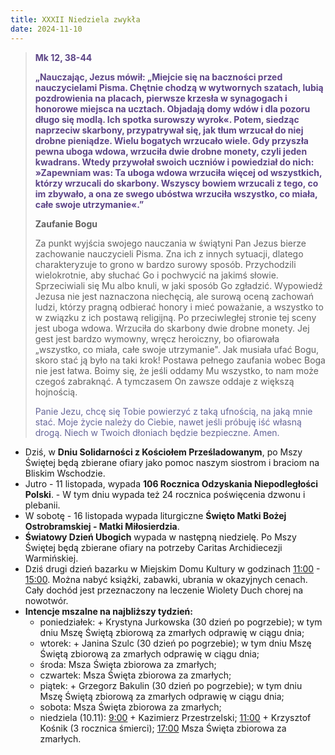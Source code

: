 ```yaml
---
title: XXXII Niedziela zwykła
date: 2024-11-10
---
```


> **<span style="color: #5D4587;">Mk 12, 38-44 </span>**
>
> **<span style="color: #5D4587;">„Nauczając, Jezus mówił: „Miejcie się na baczności przed nauczycielami Pisma. Chętnie chodzą w wytwornych szatach, lubią pozdrowienia na placach, pierwsze krzesła w synagogach i honorowe miejsca na ucztach. Objadają domy wdów i dla pozoru długo się modlą. Ich spotka surowszy wyrok«. Potem, siedząc naprzeciw skarbony, przypatrywał się, jak tłum wrzucał do niej drobne pieniądze. Wielu bogatych wrzucało wiele. Gdy przyszła pewna uboga wdowa, wrzuciła dwie drobne monety, czyli jeden kwadrans. Wtedy przywołał swoich uczniów i powiedział do nich: »Zapewniam was: Ta uboga wdowa wrzuciła więcej od wszystkich, którzy wrzucali do skarbony. Wszyscy bowiem wrzucali z tego, co im zbywało, a ona ze swego ubóstwa wrzuciła wszystko, co miała, całe swoje utrzymanie«.”</span>**
>
>
>
> **Zaufanie Bogu**
>
> Za punkt wyjścia swojego nauczania w świątyni Pan Jezus bierze zachowanie nauczycieli Pisma. Zna ich z innych sytuacji, dlatego charakteryzuje to grono w bardzo surowy sposób. Przychodzili wielokrotnie, aby słuchać Go i pochwycić na jakimś słowie. Sprzeciwiali się Mu albo knuli, w jaki sposób Go zgładzić. Wypowiedź Jezusa nie jest naznaczona niechęcią, ale surową oceną zachowań ludzi, którzy pragną odbierać honory i mieć poważanie, a wszystko to w związku z ich postawą religijną. Po przeciwległej stronie tej sceny jest uboga wdowa. Wrzuciła do skarbony dwie drobne monety. Jej gest jest bardzo wymowny, wręcz heroiczny, bo ofiarowała „wszystko, co miała, całe swoje utrzymanie". Jak musiała ufać Bogu, skoro stać ją było na taki krok! Postawa pełnego zaufania wobec Boga nie jest łatwa. Boimy się, że jeśli oddamy Mu wszystko, to nam może czegoś zabraknąć. A tymczasem On zawsze oddaje z większą hojnością.
>
> <span style="color: #666699;">Panie Jezu, chcę się Tobie powierzyć z taką ufnością, na jaką mnie stać. Moje życie należy do Ciebie, nawet jeśli próbuję iść własną drogą. Niech w Twoich dłoniach będzie bezpieczne. Amen.
> &nbsp;

- Dziś, w **Dniu Solidarności z Kościołem Prześladowanym**, po Mszy Świętej będą zbierane ofiary jako pomoc naszym siostrom i braciom na Bliskim Wschodzie.
- Jutro - 11 listopada, wypada **106 Rocznica Odzyskania Niepodległości Polski**. - W tym dniu wypada też 24 rocznica poświęcenia dzwonu i plebanii.
- W sobotę - 16 listopada wypada liturgiczne **Święto Matki Bożej Ostrobramskiej - Matki Miłosierdzia**.
- **Światowy Dzień Ubogich** wypada w następną niedzielę. Po Mszy Świętej będą zbierane ofiary na potrzeby Caritas Archidiecezji Warmińskiej.
- Dziś drugi dzień bazarku w Miejskim Domu Kultury w godzinach <u>11:00</u> - <u>15:00</u>. Można nabyć książki, zabawki, ubrania w okazyjnych cenach. Cały dochód jest przeznaczony na leczenie Wiolety Duch chorej na nowotwór.
- **Intencje mszalne na najbliższy tydzień:**
  - poniedziałek: + Krystyna Jurkowska (30 dzień po pogrzebie); w tym dniu Mszę Świętą zbiorową za zmarłych odprawię w ciągu dnia;
  - wtorek: + Janina Szulc (30 dzień po pogrzebie); w tym dniu Mszę Świętą zbiorową za zmarłych odprawię w ciągu dnia;
  - środa: Msza Święta zbiorowa za zmarłych;
  - czwartek: Msza Święta zbiorowa za zmarłych;
  - piątek: + Grzegorz Bakulin (30 dzień po pogrzebie); w tym dniu Mszę Świętą zbiorową za zmarłych odprawię w ciągu dnia;
  - sobota: Msza Święta zbiorowa za zmarłych;
  - niedziela (10.11): <u>9:00</u> + Kazimierz Przestrzelski; <u>11:00</u> + Krzysztof Kośnik (3 rocznica śmierci); <u>17:00</u> Msza Święta zbiorowa za zmarłych.
